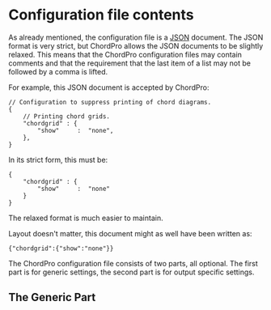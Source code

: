 # Configuration file contents

As already mentioned, the configuration file is a [JSON](https://json.org) document. The JSON format is very strict, but ChordPro allows the JSON documents to be slightly relaxed. This means that the ChordPro configuration files may contain comments and that the requirement that the last item of a list may not be followed by a comma is lifted.

For example, this JSON document is accepted by ChordPro:

    // Configuration to suppress printing of chord diagrams.
    {
        // Printing chord grids.
        "chordgrid" : {
            "show"     :  "none",
        },
    }

In its strict form, this must be:

    {
        "chordgrid" : {
            "show"     :  "none"
        }
    }

The relaxed format is much easier to maintain.

Layout doesn't matter, this document might as well have been written as:

    {"chordgrid":{"show":"none"}}

The ChordPro configuration file consists of two parts, all optional. The first part is for generic settings, the second part is for output specific settings.

## The Generic Part
